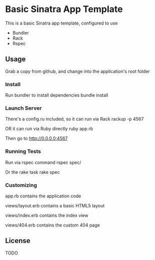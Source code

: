 # Basic Sinatra App Template

This is a basic Sinatra app template, configured to use
* Bundler
* Rack
* Rspec

## Usage
Grab a copy from github, and change into the application's root folder

### Install
Run bundler to install dependencies
  bundle install

### Launch Server

There's a config.ru included, so it can run via Rack
  rackup -p 4567

OR it can run via Ruby directly
  ruby app.rb

Then go to
  http://0.0.0.0:4567

### Running Tests

Run via rspec command
  rspec spec/

Or the rake task
  rake spec

### Customizing

app.rb contains the application code

views/layout.erb contains a basic HTML5 layout

views/index.erb contains the index view

views/404.erb contains the custom 404 page

## License

TODO

